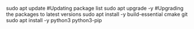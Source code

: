sudo apt update  #Updating package list
sudo apt upgrade -y  #Upgrading the packages to latest versions
sudo apt install -y build-essential cmake git
sudo apt install -y python3 python3-pip
